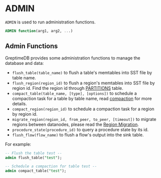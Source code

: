 # ADMIN

`ADMIN` is used to run administration functions.

```sql
ADMIN function(arg1, arg2, ...)
```


## Admin Functions

GreptimeDB provides some administration functions to manage the database and data:

* `flush_table(table_name)` to flush a table's memtables into SST file by table name.
* `flush_region(region_id)` to flush a region's memtables into SST file by region id. Find the region id through [PARTITIONS](./information-schema/partitions.md) table.
* `compact_table(table_name, [type], [options])` to schedule a compaction task for a table by table name, read [compaction](/user-guide/administration/data-management/compaction.md#strict-window-compaction-strategy-swcs-and-manual-compaction) for more details.
* `compact_region(region_id)` to schedule a compaction task for a region by region id.
* `migrate_region(region_id, from_peer, to_peer, [timeout])` to migrate regions between datanodes, please read the [Region Migration](/user-guide/administration/data-management/region-migration.md).
* `procedure_state(procedure_id)` to query a procedure state by its id.
* `flush_flow(flow_name)` to flush a flow's output into the sink table.

For example:
```sql
-- Flush the table test --
admin flush_table("test");

-- Schedule a compaction for table test --
admin compact_table("test");
```
